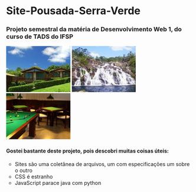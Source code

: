 # Site-Pousada-Serra-Verde
<h3 aligh="left">Projeto semestral da matéria de Desenvolvimento Web 1, do curso de TADS do IFSP</h3>

<img aligh="left" height="125" src="https://raw.githubusercontent.com/MQ-J/Site-Pousada-Serra-Verde/main/midias/images/foto1.jpg"/>
<img aligh="left" height="125" src="https://raw.githubusercontent.com/MQ-J/Site-Pousada-Serra-Verde/main/midias/images/foto2.jpg"/>
<img aligh="left" height="125" src="https://raw.githubusercontent.com/MQ-J/Site-Pousada-Serra-Verde/main/midias/images/foto3.jpg"/>

<h4 aligh="left">Gostei bastante deste projeto, pois descobri muitas coisas úteis:</h4>
<ul type="circle">
  <li>Sites são uma coletânea de arquivos, um com especificações um sobre o outro</li>
  <li>CSS é estranho</li>
  <li>JavaScript parace java com python</li>
</ul>

